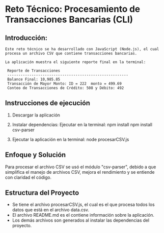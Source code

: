 # Reto Técnico: Procesamiento de Transacciones Bancarias (CLI)

## Introducción:
	Este reto técnico se ha desarrollado con JavaScript (Node.js), el cual procesa un archivo CSV que contiene transacciones bancarias.
   
	La aplicación muestra el siguiente reporte final en la terminal: 
   ```
	Reporte de Transacciones
	-------------------------------------------------------
	Balance Final: 10,985.85
	Transacción de Mayor Monto: ID = 222  monto = 499.69
	Conteo de Transacciones de Crédito: 508 y Débito: 492      
   ```
## Instrucciones de ejecución
   1. Descargar la aplicación

   2. Instalar dependencias:
      Ejecutar en la terminal: 
      npm install 
      npm install csv-parser

   3. Ejecutar la aplicación en la terminal:
      node procesarCSV.js

## Enfoque y Solución
   Para procesar el archivo CSV se usó el módulo "csv-parser", debido a que simplifica el manejo de 
   archivos CSV, mejora el rendimiento y se entiende con claridad el código.    

## Estructura del Proyecto
   - Se tiene el archivo procesarCSV.js, el cual es el que procesa todos los datos que está en 
     el archivo data.csv.
   - El archivo README.md es el contiene información sobre la aplicación. 
   - Los demás archivos son generados al instalar las dependencias del proyecto.